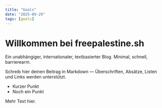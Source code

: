 ```yaml
---
title: "Goals"
date: "2025-09-29"
tags: [goals]
---
```


# Willkommen bei freepalestine.sh

Ein unabhängiger, internationaler, textbasierter Blog. Minimal, schnell, barrierearm.

Schreib hier deinen Beitrag in Markdown — Überschriften, Absätze, Listen und Links werden unterstützt.

- Kurzer Punkt
- Noch ein Punkt

Mehr Text hier.
